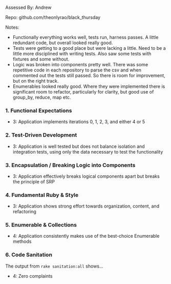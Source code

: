 Assessed By: Andrew

Repo: github.com/theonlyrao/black_thursday

Notes:

* Functionally everything works well, tests run, harness passes. A little redundant code, but overall looked really good.
* Tests were getting to a good place but were lacking a little. Need to be a little more disciplined with writing tests. Also saw some tests with fixtures and some without.
* Logic was broken into components pretty well. There was some repetitive code in each repository to parse the csv and when commented out the tests still passed. So there is room for improvement, but on the right track.
* Enumerables looked really good. Where they were implemented there is significant room to refactor, particularly for clarity, but good use of group_by, reduce, map etc. 


### 1. Functional Expectations

* 3: Application implements iterations 0, 1, 2, 3, and either 4 or 5

### 2. Test-Driven Development

* 3: Application is well tested but does not balance isolation and integration tests, using only the data necessary to test the functionality

### 3. Encapsulation / Breaking Logic into Components

* 3: Application effectively breaks logical components apart but breaks the principle of SRP

### 4. Fundamental Ruby & Style

* 3:  Application shows strong effort towards organization, content, and refactoring

### 5. Enumerable & Collections

* 4: Application consistently makes use of the best-choice Enumerable methods

### 6. Code Sanitation

The output from `rake sanitation:all` shows...

* 4: Zero complaints
